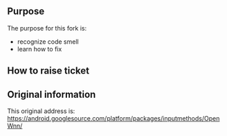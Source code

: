 ## Purpose ##

The purpose for this fork is:
- recognize code smell
- learn how to fix

## How to raise ticket ##

## Original information ##
This original address is: https://android.googlesource.com/platform/packages/inputmethods/OpenWnn/

